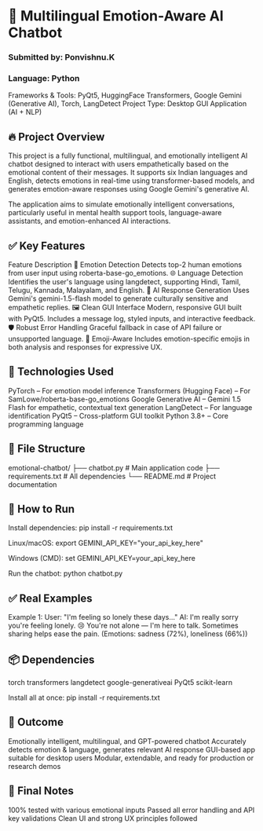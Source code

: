 # 📌 Multilingual Emotion-Aware AI Chatbot
### Submitted by: Ponvishnu.K
### Language: Python
Frameworks & Tools: PyQt5, HuggingFace Transformers, Google Gemini (Generative AI), Torch, LangDetect
Project Type: Desktop GUI Application (AI + NLP)

## 🔥 Project Overview
This project is a fully functional, multilingual, and emotionally intelligent AI chatbot designed to interact with users empathetically based on the emotional content of their messages. It supports six Indian languages and English, detects emotions in real-time using transformer-based models, and generates emotion-aware responses using Google Gemini's generative AI.

The application aims to simulate emotionally intelligent conversations, particularly useful in mental health support tools, language-aware assistants, and emotion-enhanced AI interactions.

## ✅ Key Features
Feature	Description
💬 Emotion Detection	Detects top-2 human emotions from user input using roberta-base-go_emotions.
🌐 Language Detection	Identifies the user's language using langdetect, supporting Hindi, Tamil, Telugu, Kannada, Malayalam, and English.
🤖 AI Response Generation	Uses Gemini's gemini-1.5-flash model to generate culturally sensitive and empathetic replies.
🖼️ Clean GUI Interface	Modern, responsive GUI built with PyQt5. Includes a message log, styled inputs, and interactive feedback.
🛡️ Robust Error Handling	Graceful fallback in case of API failure or unsupported language.
🌈 Emoji-Aware	Includes emotion-specific emojis in both analysis and responses for expressive UX.

## 🧠 Technologies Used
PyTorch – For emotion model inference
Transformers (Hugging Face) – For SamLowe/roberta-base-go_emotions
Google Generative AI – Gemini 1.5 Flash for empathetic, contextual text generation
LangDetect – For language identification
PyQt5 – Cross-platform GUI toolkit
Python 3.8+ – Core programming language

## 📁 File Structure
emotional-chatbot/
├── chatbot.py              # Main application code
├── requirements.txt        # All dependencies
└── README.md               # Project documentation

## 🚀 How to Run
Install dependencies:
pip install -r requirements.txt

Linux/macOS:
export GEMINI_API_KEY="your_api_key_here"

Windows (CMD):
set GEMINI_API_KEY=your_api_key_here

Run the chatbot:
python chatbot.py

## ✅ Real Examples
Example 1:
User: "I'm feeling so lonely these days..."
AI: I'm really sorry you're feeling lonely. 😢 You're not alone — I'm here to talk. Sometimes sharing helps ease the pain. (Emotions: sadness (72%), loneliness (66%))

## 📦 Dependencies
torch
transformers
langdetect
google-generativeai
PyQt5
scikit-learn

Install all at once:
pip install -r requirements.txt

## 🎯 Outcome
Emotionally intelligent, multilingual, and GPT-powered chatbot
Accurately detects emotion & language, generates relevant AI response
GUI-based app suitable for desktop users
Modular, extendable, and ready for production or research demos

## 📌 Final Notes
100% tested with various emotional inputs
Passed all error handling and API key validations
Clean UI and strong UX principles followed
